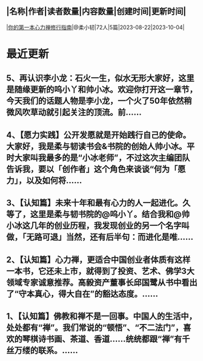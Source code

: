 |名称|作者|读者数量|内容数量|创建时间|更新时间|
---
|[你的第一本心力禅修行指南](https://xiaobot.net/p/meditation?refer=0b133df9-27dc-423b-8101-639049001c13)|@柔小韧|72人|5篇|2023-08-22|2023-10-04|

# 最近更新
## 5、再认识李小龙：石火一生，似水无形大家好，这里是随缘更新的呜小丫和帅小冰。欢迎你打开这一章节，今天我们的话题人物是李小龙，一个火了50年依然稍微风吹草动就引起关注的顶流。前......
## 4、【愿力实践】公开发愿就是开始践行自己的使命。大家好，我是柔与韧读书会&书院的创始人帅小冰。平时大家叫我最多的是“小冰老师”，不过这次主编团队告诉我，要以「创作者」这个角色来谈谈“何为「愿力」，以及如何将......
## 3、【认知篇】未来十年和最有心力的人一起进化。久等了，这里是柔与韧书院的@呜小丫。结合我和@帅小冰这几年的创业历程，我发现创业的另一个名字叫做，「无路可退」当然，还有后半句：而进化是唯......
## 2、【认知篇】心力禅，更适合中国创业者体质有这样一本书，它还未上市，就得到了投资、艺术、佛学3大领域专家诚意推荐。高毅资产董事长邱国鹭从书中看出了“守本真心，得大自在”的豁达态度。......
## 1、【认知篇】佛教和禅不是一回事。中国人的生活中，处处都有“禅”。我们常说的“顿悟”、“不二法门”，喜欢的琴棋诗书画、茶道、香道……统统都跟“禅”有千丝万缕的联系。......

